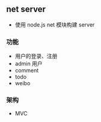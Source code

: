 ## net server

* 使用 node.js net 模块构建 server

### 功能
* 用户的登录、注册
* admin 用户
* comment
* todo
* weibo

### 架构
* MVC